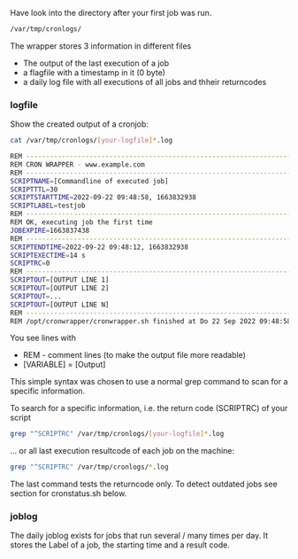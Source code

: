 
Have look into the directory after your first job was run.

```bash
/var/tmp/cronlogs/
```

The wrapper stores 3 information in different files

* The output of the last execution of a job
* a flagfile with a timestamp in it (0 byte)
* a daily log file with all executions of all jobs and thheir returncodes

### logfile

Show the created output of a cronjob:

```bash
cat /var/tmp/cronlogs/[your-logfile]*.log

REM --------------------------------------------------------------------------------
REM CRON WRAPPER - www.example.com
REM --------------------------------------------------------------------------------
SCRIPTNAME=[Commandline of executed job]
SCRIPTTTL=30
SCRIPTSTARTTIME=2022-09-22 09:48:58, 1663832938
SCRIPTLABEL=testjob
REM --------------------------------------------------------------------------------
REM OK, executing job the first time
JOBEXPIRE=1663837438
REM --------------------------------------------------------------------------------
SCRIPTENDTIME=2022-09-22 09:48:12, 1663832938
SCRIPTEXECTIME=14 s
SCRIPTRC=0
REM --------------------------------------------------------------------------------
SCRIPTOUT=[OUTPUT LINE 1]
SCRIPTOUT=[OUTPUT LINE 2]
SCRIPTOUT=...
SCRIPTOUT=[OUTPUT LINE N]
REM --------------------------------------------------------------------------------
REM /opt/cronwrapper/cronwrapper.sh finished at Do 22 Sep 2022 09:48:58 CEST
```

You see lines with

* REM - comment lines (to make the output file more readable)
* [VARIABLE] = [Output]

This simple syntax was chosen to use a normal grep command to scan for a specific information.

To search for a specific information, i.e. the return code (SCRIPTRC) of your script 

```bash
grep "^SCRIPTRC" /var/tmp/cronlogs/[your-logfile]*.log
```

... or all last execution resultcode of each job on the machine:

```bash
grep "^SCRIPTRC" /var/tmp/cronlogs/*.log
```

The last command tests the returncode only. 
To detect outdated jobs see section for cronstatus.sh below.

### joblog

The daily joblog exists for jobs that run several /  many times per day. It stores the Label of a job, the starting time and a result code.
